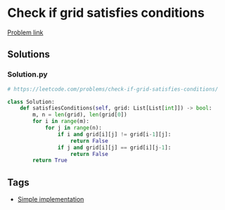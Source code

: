 # Check if grid satisfies conditions

[Problem link](https://leetcode.com/problems/check-if-grid-satisfies-conditions/)

## Solutions


### Solution.py
```py
# https://leetcode.com/problems/check-if-grid-satisfies-conditions/

class Solution:
    def satisfiesConditions(self, grid: List[List[int]]) -> bool:
        m, n = len(grid), len(grid[0])
        for i in range(m):
            for j in range(n):
                if i and grid[i][j] != grid[i-1][j]:
                    return False
                if j and grid[i][j] == grid[i][j-1]:
                    return False
        return True
```
## Tags

* [Simple implementation](/README.md#Simple_implementation)
